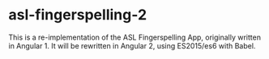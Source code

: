 # asl-fingerspelling-2

This is a re-implementation of the ASL Fingerspelling App, originally written in Angular 1. It will be rewritten in Angular 2, using ES2015/es6 with Babel.
